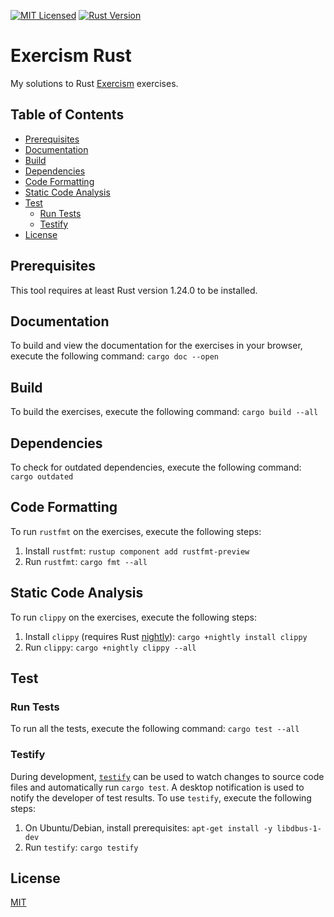 [![MIT Licensed](https://img.shields.io/badge/license-MIT-blue.svg)](https://github.com/jeremy-miller/exercism-rust/blob/master/LICENSE)
[![Rust Version](https://img.shields.io/badge/Rust-1.24.0-blue.svg)]()

# Exercism Rust
My solutions to Rust [Exercism](http://exercism.io/languages/rust/exercises) exercises.

## Table of Contents
- [Prerequisites](#prerequisites)
- [Documentation](#documentation)
- [Build](#build)
- [Dependencies](#dependencies)
- [Code Formatting](#code-formatting)
- [Static Code Analysis](#static-code-analysis)
- [Test](#test)
    - [Run Tests](#run-tests)
    - [Testify](#testify)
- [License](#license)

## Prerequisites
This tool requires at least Rust version 1.24.0 to be installed.

## Documentation
To build and view the documentation for the exercises in your browser, execute the following command:
```cargo doc --open```

## Build
To build the exercises, execute the following command:
```cargo build --all```

## Dependencies
To check for outdated dependencies, execute the following command:
```cargo outdated```

## Code Formatting
To run `rustfmt` on the exercises, execute the following steps:

1. Install `rustfmt`: ```rustup component add rustfmt-preview```
2. Run `rustfmt`: ```cargo fmt --all```

## Static Code Analysis
To run `clippy` on the exercises, execute the following steps:

1. Install `clippy` (requires Rust [nightly](https://github.com/rust-lang-nursery/rustup.rs#working-with-nightly-rust)): ```cargo +nightly install clippy```
2. Run `clippy`: ```cargo +nightly clippy --all```

## Test

### Run Tests
To run all the tests, execute the following command:
```cargo test --all```

### Testify
During development, [`testify`](https://github.com/greyblake/cargo-testify) can be used to watch changes to source
code files and automatically run `cargo test`.  A desktop notification is used to notify the developer of test results.
To use `testify`, execute the following steps:

1. On Ubuntu/Debian, install prerequisites: `apt-get install -y libdbus-1-dev`
2. Run `testify`: `cargo testify`

## License
[MIT](https://github.com/jeremy-miller/exercism-rust/blob/master/LICENSE)

